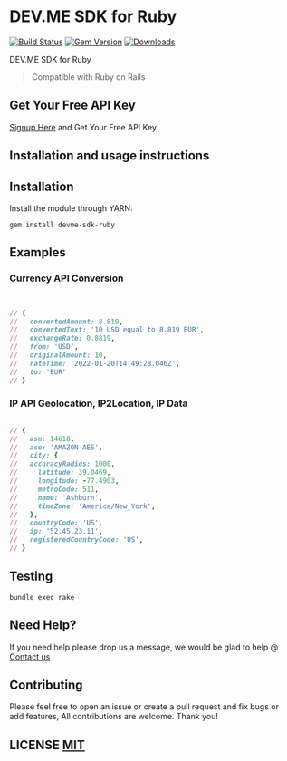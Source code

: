 # DEV.ME SDK for Ruby
[![Build Status](https://github.com/devmehq/devme-sdk-ruby/actions/workflows/ci.yml/badge.svg)](https://github.com/devmehq/devme-sdk-ruby/actions/workflows/ci.yml)
[![Gem Version](https://img.shields.io/gem/v/devme-sdk-ruby.svg)](https://rubygems.org/gems/devme-sdk-ruby)
[![Downloads](https://img.shields.io/gem/dm/devme-sdk-ruby.svg)](https://rubygems.org/gems/devme-sdk-ruby)

DEV.ME SDK for Ruby

> Compatible with Ruby on Rails

## Get Your Free API Key
[Signup Here](https://dev.me/signup) and Get Your Free API Key

## Installation and usage instructions

## Installation
Install the module through YARN:
```yarn
gem install devme-sdk-ruby
```

## Examples

### Currency API Conversion
```ruby


// {
//   convertedAmount: 8.819,
//   convertedText: '10 USD equal to 8.819 EUR',
//   exchangeRate: 0.8819,
//   from: 'USD',
//   originalAmount: 10,
//   rateTime: '2022-01-20T14:49:28.046Z',
//   to: 'EUR'
// }
```

### IP API Geolocation, IP2Location, IP Data
```ruby

// {
//   asn: 14618,
//   aso: 'AMAZON-AES',
//   city: {
//   accuracyRadius: 1000,
//     latitude: 39.0469,
//     longitude: -77.4903,
//     metroCode: 511,
//     name: 'Ashburn',
//     timeZone: 'America/New_York',
//   },
//   countryCode: 'US',
//   ip: '52.45.23.11',
//   registeredCountryCode: 'US',
// }

```

## Testing
```shell
bundle exec rake
```

## Need Help?
If you need help please drop us a message, we would be glad to help @ [Contact us](http://dev.me/contact-us)


## Contributing
Please feel free to open an issue or create a pull request and fix bugs or add features, All contributions are welcome. Thank you!

## LICENSE [MIT](LICENSE.md)
